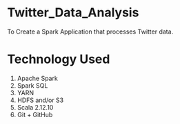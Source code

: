 # Twitter_Data_Analysis

To Create a Spark Application that processes Twitter data.  

# Technology Used
1. Apache Spark
2. Spark SQL
3. YARN
4. HDFS and/or S3
5. Scala 2.12.10
6. Git + GitHub
